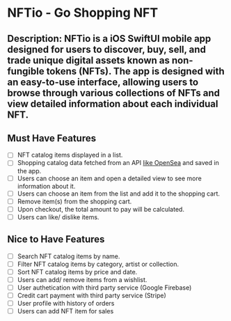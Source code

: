 # NFTio - Go Shopping NFT

## Description: NFTio is a iOS SwiftUI mobile app designed for users to discover, buy, sell, and trade unique digital assets known as non-fungible tokens (NFTs). The app is designed with an easy-to-use interface, allowing users to browse through various collections of NFTs and view detailed information about each individual NFT.

## Must Have Features

- [ ] NFT catalog items displayed in a list.
- [ ] Shopping catalog data fetched from an API [like OpenSea](https://docs.opensea.io/reference/api-overview) and saved in the app.
- [ ] Users can choose an item and open a detailed view to see more information about it.
- [ ] Users can choose an item from the list and add it to the shopping cart.
- [ ] Remove item(s) from the shopping cart.
- [ ] Upon checkout, the total amount to pay will be calculated.
- [ ] Users can like/ dislike items.

## Nice to Have Features

- [ ] Search NFT catalog items by name.
- [ ] Filter NFT catalog items by category, artist or collection.
- [ ] Sort NFT catalog items by price and date.
- [ ] Users can add/ remove items from a wishlist.
- [ ] User authetication with third party service (Google Firebase)
- [ ] Credit cart payment with third party service (Stripe)
- [ ] User profile with history of orders
- [ ] Users can add NFT item for sales
